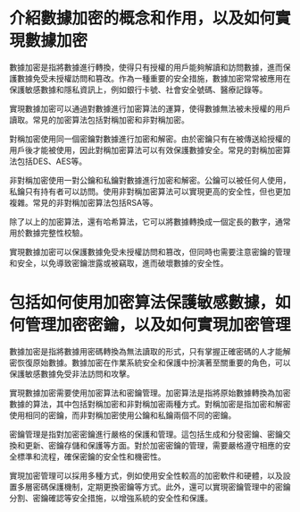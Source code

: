 # 介紹數據加密的概念和作用，以及如何實現數據加密

數據加密是指將數據進行轉換，使得只有授權的用戶能夠解讀和訪問數據，進而保護數據免受未授權訪問和篡改。作為一種重要的安全措施，數據加密常常被應用在保護敏感數據和隱私資訊上，例如銀行卡號、社會安全號碼、醫療記錄等。

實現數據加密可以通過對數據進行加密算法的運算，使得數據無法被未授權的用戶讀取。常見的加密算法包括對稱加密和非對稱加密。

對稱加密使用同一個密鑰對數據進行加密和解密。由於密鑰只有在被傳送給授權的用戶後才能被使用，因此對稱加密算法可以有效保護數據安全。常見的對稱加密算法包括DES、AES等。

非對稱加密使用一對公鑰和私鑰對數據進行加密和解密。公鑰可以被任何人使用，私鑰只有持有者可以訪問。使用非對稱加密算法可以實現更高的安全性，但也更加複雜。常見的非對稱加密算法包括RSA等。

除了以上的加密算法，還有哈希算法，它可以將數據轉換成一個定長的數字，通常用於數據完整性校驗。

實現數據加密可以保護數據免受未授權訪問和篡改，但同時也需要注意密鑰的管理和安全，以免導致密鑰泄露或被竊取，進而破壞數據的安全性。

# 包括如何使用加密算法保護敏感數據，如何管理加密密鑰，以及如何實現加密管理

數據加密是指將數據用密碼轉換為無法讀取的形式，只有掌握正確密碼的人才能解密恢復原始數據。數據加密在作業系統安全和保護中扮演著至關重要的角色，可以保護敏感數據免受非法訪問和攻擊。

實現數據加密需要使用加密算法和密鑰管理。加密算法是指將原始數據轉換為加密數據的算法，其中包括對稱加密和非對稱加密兩種方式。對稱加密是指加密和解密使用相同的密鑰，而非對稱加密使用公鑰和私鑰兩個不同的密鑰。

密鑰管理是指對加密密鑰進行嚴格的保護和管理。這包括生成和分發密鑰、密鑰交換和更新、密鑰存儲和保護等方面。對於加密密鑰的管理，需要嚴格遵守相應的安全標準和流程，確保密鑰的安全性和機密性。

實現加密管理可以採用多種方式，例如使用安全性較高的加密軟件和硬體，以及設置多層密碼保護機制，定期更換密鑰等方式。此外，還可以實現密鑰管理中的密鑰分割、密鑰確認等安全措施，以增強系統的安全性和保護。